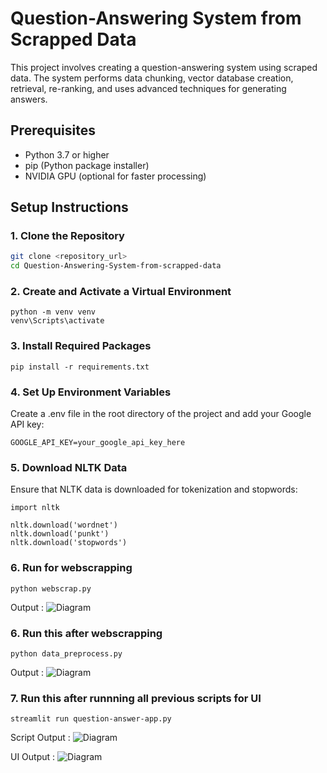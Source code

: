 # Question-Answering System from Scrapped Data

This project involves creating a question-answering system using scraped data. The system performs data chunking, vector database creation, retrieval, re-ranking, and uses advanced techniques for generating answers.

## Prerequisites

- Python 3.7 or higher
- pip (Python package installer)
- NVIDIA GPU (optional for faster processing)

## Setup Instructions

### 1. Clone the Repository

```sh
git clone <repository_url>
cd Question-Answering-System-from-scrapped-data
```

### 2. Create and Activate a Virtual Environment
```ssh
python -m venv venv
venv\Scripts\activate
```

### 3. Install Required Packages
```ssh
pip install -r requirements.txt
```

### 4. Set Up Environment Variables

Create a .env file in the root directory of the project and add your Google API key:

```ssh
GOOGLE_API_KEY=your_google_api_key_here
```

### 5. Download NLTK Data

Ensure that NLTK data is downloaded for tokenization and stopwords:

```ssh
import nltk

nltk.download('wordnet')
nltk.download('punkt')
nltk.download('stopwords')
```

### 6. Run for webscrapping 
```ssh
python webscrap.py  
``` 

Output :
![Diagram](imgs/webscrap.png)

### 6. Run this after webscrapping 
```ssh
python data_preprocess.py 
```
Output :
![Diagram](imgs/preprocess.png)

### 7. Run this after runnning all previous scripts for UI 
```ssh
streamlit run question-answer-app.py
```
Script Output :
![Diagram](imgs/start-app.png)

UI Output :
![Diagram](imgs/app.png)